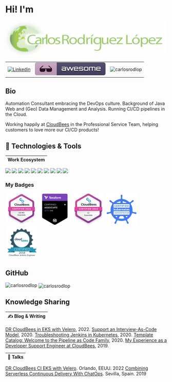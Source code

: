 <!-- https://rahuldkjain.github.io/gh-profile-readme-generator/ -->

# Hi! I'm

<table cellspacing="0" cellpadding="0">
<tbody>
<tr>
<img alt="Carlos" src="img/carlosrodlop.png">
<tr>
</tr>
<td>
<a href="https://www.linkedin.com/in/carlosrodlop/">
    <img alt="Linkedin" src="https://img.shields.io/badge/linkedin-%230077B5.svg?style=for-the-badge&logo=linkedin&logoColor=white">
</a>
</td>
<td>
<a href="https://github.com/carlosrodlop/carlosrodlop/blob/main/AWESOME_POD.md">
    <img alt="Awesome" src="img/awesome_badge.svg">
</a>
</td>
<td>
<img src="https://komarev.com/ghpvc/?username=carlosrodlop&label=Profile%20views&color=0e75b6&style=flat" alt="carlosrodlop" />
</td>
</tr>
</tbody>
</table>

## Bio

Automation Consultant embracing the DevOps culture. Background of Java Web and (Geo) Data Management and Analysis. Running CI/CD pipelines in the Cloud.

Working happily at [CloudBees](https://www.cloudbees.com/) in the Professional Service Team, helping customers to love more our CI/CD products!

## 🔧 Technologies & Tools

| Work Ecosystem |
| -------------- |

![](https://img.shields.io/badge/OS-Linux-informational?style=flat&logo=linux&logoColor=white&color=A0C65C) ![](https://img.shields.io/badge/Shell-Bash-informational?style=flat&logo=gnu-bash&logoColor=white&color=A0C65C) ![](https://img.shields.io/badge/Cloud-AWS-informational?style=flat&logo=amazon-aws&logoColor=white&color=A0C65C)
![](https://img.shields.io/badge/Editor-Visual_Studio-informational?style=flat&logo=visualstudiocode&logoColor=white&color=A0C65C) ![](https://img.shields.io/badge/Code-Java-informational?style=flat&logo=java&logoColor=white&color=A0C65C) ![](https://img.shields.io/badge/Code-Groovy-informational?style=flat&logo=Apache+Groovy&logoColor=white&color=A0C65C)
![](https://img.shields.io/badge/Tools-Jenkins-informational?style=flat&logo=jenkins&logoColor=white&color=A0C65C) ![](https://img.shields.io/badge/Tools-Docker-informational?style=flat&logo=docker&logoColor=white&color=A0C65C) ![](https://img.shields.io/badge/Tools-Kubernetes-informational?style=flat&logo=kubernetes&logoColor=white&color=A0C65C) ![](https://img.shields.io/badge/Tools-Terraform-informational?style=flat&logo=terraform&logoColor=white&color=A0C65C)

### My Badges

<a href="https://certificates.cloudbees.com/9945c321-c644-4272-a5f9-f867c649498b#gs.fmhv2t"><img src="img/badges/cb-cd-essentials.png" alt="cb-cd-essentials" width="100"></a>
<a href="https://www.credly.com/badges/34eac3f4-61d4-43e6-b3c8-1694dcefbc49/linked_in?t=rcc75i"><img src="img/badges/terraform.png" alt="terraform" width="100"></a>
<a href="https://certificates.cloudbees.com/4f8608d3-0e74-4c04-9e5c-3fa2123af47e"><img src="img/badges/cb-ci-essentials.png" alt="cb ci essentials" width="100"></a>
<a href="https://ti-user-certificates.s3.amazonaws.com/e0df7fbf-a057-42af-8a1f-590912be5460/acb39642-b66f-47b3-85e9-ccb344b73cfc-carlos-antonio-rodriguez-lopez-certified-kubernetes-administrator-cka-certificate.pdf"><img src="img/badges/cka.png" alt="cka" width="100"></a>
<a href="https://certificates.cloudbees.com/949c399f-7beb-4872-82f1-fe8c53424ef8"><img src="img/badges/cb-enginner.png" alt="cb enginner" width="100"></a>

## GitHub

<p><img align="left" src="https://github-readme-stats.vercel.app/api/top-langs?username=carlosrodlop&show_icons=true&locale=en&layout=compact" alt="carlosrodlop" /></p>

<p>&nbsp;<img align="center" src="https://github-readme-stats.vercel.app/api?username=carlosrodlop&show_icons=true&locale=en" alt="carlosrodlop" /></p>

## Knowledge Sharing

| &#x270d; Blog & Writing |
| ----------------------- |

[DR CloudBees in EKS with Velero](https://www.cloudbees.com/blog/), 2022.
[Support an Interview-As-Code Model](https://stories.jenkins.io/user-story/to-run-technical-simulations-for-developer-engineer-interviews/), 2020.
[Troubleshooting Jenkins in Kubernetes](https://www.cloudbees.com/blog/apm-tools-jenkins-performance), 2020.
[Template Catalog: Welcome to the Pipeline as Code Family](https://www.cloudbees.com/blog/pipeline-as-code), 2020.
[My Experience as a Developer Support Engineer at CloudBees](https://www.cloudbees.com/blog/my-experience-developer-support-engineer-cloudbees), 2019.

| &#128172; Talks |
| --------------- |

[DR CloudBees CI EKS with Velero](https://events.devopsworld.com/widget/cloudbees/devopsworld22/conferenceSessionDetails?tab.day=20220928&search=1040). Orlando, EEUU. 2022
[Combining Serverless Continuous Delivery With ChatOps](https://www.meetup.com/es-ES/SVQJUG/events/263195348/). Sevilla, Spain. 2019
